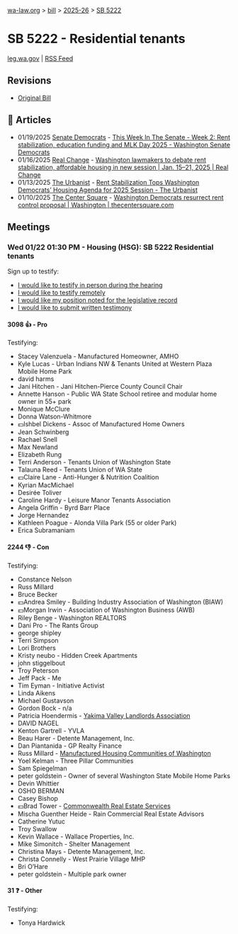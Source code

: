 [wa-law.org](/) > [bill](/bill/) > [2025-26](/bill/2025-26/) > [SB 5222](/bill/2025-26/sb/5222/)

# SB 5222 - Residential tenants
[leg.wa.gov](https://app.leg.wa.gov/billsummary?BillNumber=5222&Year=2025&Initiative=false) | [RSS Feed](./rss.xml)

## Revisions
* [Original Bill](1/)

## 📰 Articles
* 01/19/2025 [Senate Democrats](/org/senate_democrats/) - [This Week In The Senate - Week 2: Rent stabilization, education funding and MLK Day 2025 - Washington Senate Democrats](https://senatedemocrats.wa.gov/blog/2025/01/19/this-week-in-the-senate-week-2-rent-stabilization-education-funding-and-mlk-day-2025/#:~:text=Senate%20Bill%205222)
* 01/16/2025 [Real Change](/org/real_change/) - [Washington lawmakers to debate rent stabilization, affordable housing in new session | Jan. 15–21, 2025 | Real Change](https://www.realchangenews.org/news/2025/01/16/washington-lawmakers-debate-rent-stabilization-affordable-housing-new-session#:~:text=SB%205222)
* 01/13/2025 [The Urbanist](/org/the_urbanist/) - [Rent Stabilization Tops Washington Democrats’ Housing Agenda for 2025 Session - The Urbanist](https://www.theurbanist.org/2025/01/13/rent-stabilization-tops-washington-democrats-housing-agenda/#:~:text=SB%205222)
* 01/10/2025 [The Center Square](/org/the_center_square/) - [Washington Democrats resurrect rent control proposal | Washington | thecentersquare.com](https://www.thecentersquare.com/washington/article_d20523b8-cf90-11ef-89a2-1b9e8fbb0c3b.html#:~:text=Senate%20Bill%205222)

## Meetings
### Wed 01/22 01:30 PM - Housing (HSG): SB 5222 Residential tenants
Sign up to testify:
* [I would like to testify in person during the hearing](https://app.leg.wa.gov/csi/Testifier/Add?chamber=House&mId=32480&aId=161745&caId=24758&tId=1)
* [I would like to testify remotely](https://app.leg.wa.gov/csi/Testifier/Add?chamber=House&mId=32480&aId=161745&caId=24758&tId=2)
* [I would like my position noted for the legislative record](https://app.leg.wa.gov/csi/Testifier/Add?chamber=House&mId=32480&aId=161745&caId=24758&tId=3)
* [I would like to submit written testimony](https://app.leg.wa.gov/csi/Testifier/Add?chamber=House&mId=32480&aId=161745&caId=24758&tId=4)

#### 3098 👍 - Pro
Testifying:
* Stacey Valenzuela - Manufactured Homeowner, AMHO
* Kyle Lucas - Urban Indians NW & Tenants United at Western Plaza Mobile Home Park
* david harms
* Jani Hitchen - Jani Hitchen-Pierce County Council Chair
* Annette Hanson - Public WA State School retiree and modular home owner in 55+ park
* Monique McClure
* Donna Watson-Whitmore
* 💵Ishbel Dickens - Assoc of Manufactured Home Owners
* Jean Schwinberg
* Rachael Snell
* Max Newland
* Elizabeth Rung
* Terri Anderson - Tenants Union of Washington State
* Talauna Reed - Tenants Union of WA State
* 💵Claire Lane - Anti-Hunger & Nutrition Coalition
* Kyrian MacMichael
* Desirée Toliver
* Caroline Hardy - Leisure Manor Tenants Association
* Angela Griffin - Byrd Barr Place
* Jorge Hernandez
* Kathleen Poague - Alonda Villa Park (55 or older Park)
* Erica Subramaniam

#### 2244 👎 - Con
Testifying:
* Constance Nelson
* Russ Millard
* Bruce Becker
* 💵Andrea Smiley - Building Industry Association of Washington (BIAW)
* 💵Morgan Irwin - Association of Washington Business (AWB)
* Riley Benge - Washington REALTORS
* Dani Pro - The Rants Group
* george shipley
* Terri Simpson
* Lori Brothers
* Kristy neubo - Hidden Creek Apartments
* john stiggelbout
* Troy Peterson
* Jeff Pack - Me
* Tim Eyman - Initiative Activist
* Linda Aikens
* Michael Gustavson
* Gordon Bock - n/a
* Patricia Hoendermis - [Yakima Valley Landlords Association](/org/yakima_valley_landlords_association/)
* DAVID NAGEL
* Kenton Gartrell - YVLA
* Beau Harer - Detente Management, Inc.
* Dan Piantanida - GP Realty Finance
* Russ Millard - [Manufactured Housing Communities of Washington](/org/manufactured_housing_communities_of_washington/)
* Yoel Kelman - Three Pillar Communities
* Sam Spiegelman
* peter goldstein - Owner of several Washington State Mobile Home Parks
* Devin Whittier
* OSHO BERMAN
* Casey Bishop
* 💵Brad Tower - [Commonwealth Real Estate Services](/org/commonwealth_real_estate_services/)
* Mischa Guenther Heide - Rain Commercial Real Estate Advisors
* Catherine Yutuc
* Troy Swallow
* Kevin Wallace - Wallace Properties, Inc.
* Mike Simonitch - Shelter Management
* Christina Mays - Detente Management, Inc.
* Christa Connelly - West Prairie Village MHP
* Bri O’Hare
* peter goldstein - Multiple park owner

#### 31 ❓ - Other
Testifying:
* Tonya Hardwick
